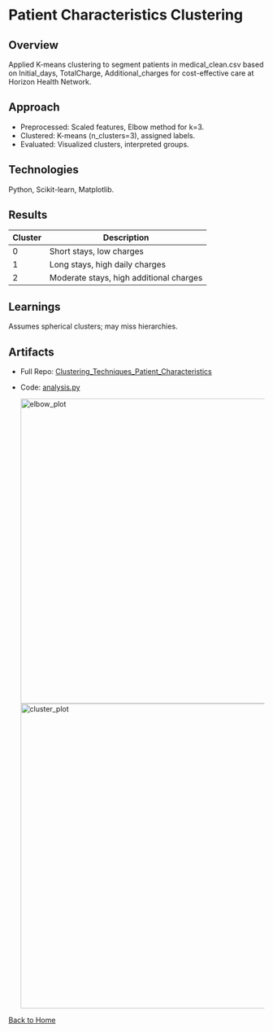 # Patient Characteristics Clustering

## Overview
Applied K-means clustering to segment patients in medical_clean.csv based on Initial_days, TotalCharge, Additional_charges for cost-effective care at Horizon Health Network.

## Approach
- Preprocessed: Scaled features, Elbow method for k=3.
- Clustered: K-means (n_clusters=3), assigned labels.
- Evaluated: Visualized clusters, interpreted groups.

## Technologies
Python, Scikit-learn, Matplotlib.

## Results
| Cluster         | Description                        |
|-----------------|------------------------------------|
| 0               | Short stays, low charges           |
| 1               | Long stays, high daily charges     |
| 2               | Moderate stays, high additional charges |

## Learnings
Assumes spherical clusters; may miss hierarchies.

## Artifacts
- Full Repo: [Clustering_Techniques_Patient_Characteristics](../Clustering_Techniques_Patient_Characteristics)
- Code: [analysis.py](../Clustering_Techniques_Patient_Characteristics/analysis.py)

   <img width="800" height="600" alt="elbow_plot" src="https://github.com/user-attachments/assets/b70481dd-4241-4d53-afce-3227fdb83e84" />

  <img width="800" height="600" alt="cluster_plot" src="https://github.com/user-attachments/assets/bea27847-52f2-4944-beaa-ada9b3a9528c" />


[Back to Home](/)
